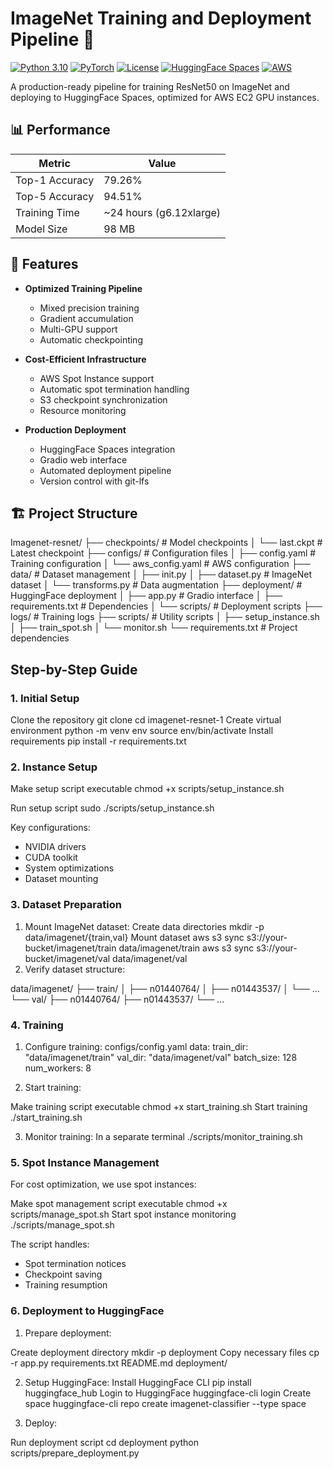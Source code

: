 # ImageNet Training and Deployment Pipeline 🚀

[![Python 3.10](https://img.shields.io/badge/Python-3.10-blue.svg)](https://www.python.org/downloads/)
[![PyTorch](https://img.shields.io/badge/PyTorch-2.1.0-red.svg)](https://pytorch.org/)
[![License](https://img.shields.io/badge/License-MIT-green.svg)](LICENSE)
[![HuggingFace Spaces](https://img.shields.io/badge/🤗%20Spaces-Deployment-yellow.svg)](https://huggingface.co/spaces)
[![AWS](https://img.shields.io/badge/AWS-EC2%20Optimized-orange.svg)](https://aws.amazon.com/ec2/)

A production-ready pipeline for training ResNet50 on ImageNet and deploying to HuggingFace Spaces, optimized for AWS EC2 GPU instances.

## 📊 Performance

| Metric | Value |
|--------|-------|
| Top-1 Accuracy | 79.26% |
| Top-5 Accuracy | 94.51% |
| Training Time | ~24 hours (g6.12xlarge) |
| Model Size | 98 MB |

## 🌟 Features

- **Optimized Training Pipeline**
  - Mixed precision training
  - Gradient accumulation
  - Multi-GPU support
  - Automatic checkpointing

- **Cost-Efficient Infrastructure**
  - AWS Spot Instance support
  - Automatic spot termination handling
  - S3 checkpoint synchronization
  - Resource monitoring

- **Production Deployment**
  - HuggingFace Spaces integration
  - Gradio web interface
  - Automated deployment pipeline
  - Version control with git-lfs

## 🏗️ Project Structure


Imagenet-resnet/
├── checkpoints/ # Model checkpoints
│ └── last.ckpt # Latest checkpoint
├── configs/ # Configuration files
│ ├── config.yaml # Training configuration
│ └── aws_config.yaml # AWS configuration
├── data/ # Dataset management
│ ├── init.py
│ ├── dataset.py # ImageNet dataset
│ └── transforms.py # Data augmentation
├── deployment/ # HuggingFace deployment
│ ├── app.py # Gradio interface
│ ├── requirements.txt # Dependencies
│ └── scripts/ # Deployment scripts
├── logs/ # Training logs
├── scripts/ # Utility scripts
│ ├── setup_instance.sh
│ ├── train_spot.sh
│ └── monitor.sh
└── requirements.txt # Project dependencies


## Step-by-Step Guide

### 1. Initial Setup

Clone the repository
git clone <repository-url>
cd imagenet-resnet-1
Create virtual environment
python -m venv env
source env/bin/activate
Install requirements
pip install -r requirements.txt



### 2. Instance Setup

Make setup script executable
chmod +x scripts/setup_instance.sh

Run setup script
sudo ./scripts/setup_instance.sh

Key configurations:
- NVIDIA drivers
- CUDA toolkit
- System optimizations
- Dataset mounting

### 3. Dataset Preparation

1. Mount ImageNet dataset:
Create data directories
mkdir -p data/imagenet/{train,val}
Mount dataset
aws s3 sync s3://your-bucket/imagenet/train data/imagenet/train
aws s3 sync s3://your-bucket/imagenet/val data/imagenet/val
2. Verify dataset structure:

data/imagenet/
├── train/
│ ├── n01440764/
│ ├── n01443537/
│ └── ...
└── val/
├── n01440764/
├── n01443537/
└── ...


### 4. Training

1. Configure training:
configs/config.yaml
data:
train_dir: "data/imagenet/train"
val_dir: "data/imagenet/val"
batch_size: 128
num_workers: 8


2. Start training:

Make training script executable
chmod +x start_training.sh
Start training
./start_training.sh


3. Monitor training:
In a separate terminal
./scripts/monitor_training.sh

### 5. Spot Instance Management

For cost optimization, we use spot instances:

Make spot management script executable
chmod +x scripts/manage_spot.sh
Start spot instance monitoring
./scripts/manage_spot.sh


The script handles:
- Spot termination notices
- Checkpoint saving
- Training resumption

### 6. Deployment to HuggingFace

1. Prepare deployment:

Create deployment directory
mkdir -p deployment
Copy necessary files
cp -r app.py requirements.txt README.md deployment/

2. Setup HuggingFace:
Install HuggingFace CLI
pip install huggingface_hub
Login to HuggingFace
huggingface-cli login
Create space
huggingface-cli repo create imagenet-classifier --type space

3. Deploy:

Run deployment script
cd deployment
python scripts/prepare_deployment.py
